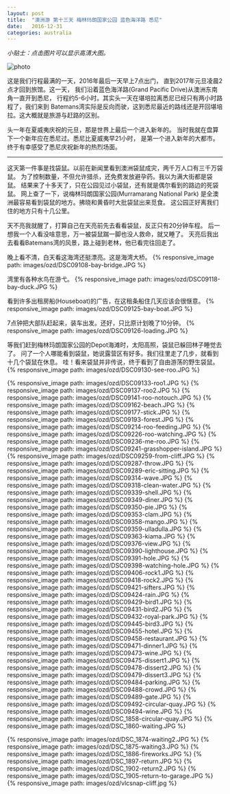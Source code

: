 ```yaml
---
layout: post
title:  "澳洲游 第十三天 梅林玛朗国家公园 蓝色海洋路 悉尼"
date:   2016-12-31
categories: australia
---
```


*小贴士：点击图片可以显示高清大图。*
 
![photo]({{site.url}}/images/ozd/DSC_1863-cover.JPG)

这是我们行程最满的一天，2016年最后一天早上7点出门，
直到2017年元旦凌晨2点才回到旅馆。这一天，
我们沿着蓝色海洋路(Grand Pacific Drive)从澳洲东南角一直开到悉尼，
行程约5-6小时。其实头一天在堪培拉离悉尼已经只有两小时路程了，我们来到
Batemans湾实际是反向而驶，这到悉尼最近的路线还是开回堪培拉。这大概就是旅游与赶路的区别。

头一年在夏威夷庆祝的元旦，那是世界上最后一个进入新年的。
当时我就在盘算下一个新年应在悉尼过。悉尼比夏威夷早21小时，
是第一个进入新年的大都市。终于有幸感受了悉尼庆祝新年的热烈场面。

----------------------- 

这天第一件事是找袋鼠。以前在新闻里看到澳洲袋鼠成灾，两千万人口有三千万袋鼠。
为了控制数量，不但允许猎杀，还免费发放避孕药。我以为满大街都是袋鼠。
结果来了十多天了，只在公园见过小袋鼠，还有就是偶尔看到的路边的死袋鼠。
网上查了一下，说梅林玛朗国家公园(Murramarang National Park)
是全澳洲最容易看到袋鼠的地方。拂晓和黄昏时大批袋鼠出来觅食。
这公园正好离我们住的地方只有十几公里。

天不亮我就醒了，打算自己在天亮前先去看看袋鼠，反正只有20分钟车程。
后一想我一个人看没啥意思，万一被袋鼠踹一脚也没人救命，就又睡了。
天亮后我出去看看Batemans湾的风景，路上碰到老林，他已看完往回走了。

晚上看不清，白天看这海湾还挺漂亮。这是海湾大桥。
{% responsive_image path: images/ozd/DSC09108-bay-bridge.JPG %}

湾里有各种水鸟在游弋。
{% responsive_image path: images/ozd/DSC09118-bay-duck.JPG %}

看到许多出租房船(Houseboat)的广告，在这租条船住几天应该会很惬意。
{% responsive_image path: images/ozd/DSC09125-bay-boat.JPG %}

7点钟把大部队赶起来，装车出发。还好，只比原计划晚了10分钟。
{% responsive_image path: images/ozd/DSC09126-loading.JPG %}

等我们赶到梅林玛朗国家公园的Depot海滩时，太阳高照，袋鼠已躲回林子睡觉去了。
问了一个人哪能看到袋鼠，她说露营区有好多。我们往里走了几步，就看到十几个袋鼠在休息。
哇！看来袋鼠并非传说，终于看到了自由游荡的野生袋鼠。
{% responsive_image path: images/ozd/DSC09130-see-roo.JPG %}


{% responsive_image path: images/ozd/DSC09133-roo1.JPG %}
{% responsive_image path: images/ozd/DSC09137-roo2.JPG %}
{% responsive_image path: images/ozd/DSC09141-roo-notouch.JPG %}
{% responsive_image path: images/ozd/DSC09162-beach.JPG %}
{% responsive_image path: images/ozd/DSC09177-stick.JPG %}
{% responsive_image path: images/ozd/DSC09193-forest.JPG %}
{% responsive_image path: images/ozd/DSC09214-roo-feeding.JPG %}
{% responsive_image path: images/ozd/DSC09226-roo-watching.JPG %}
{% responsive_image path: images/ozd/DSC09236-me-roo.JPG %}
{% responsive_image path: images/ozd/DSC09241-grasshopper-island.JPG %}
{% responsive_image path: images/ozd/DSC09259-from-cliff.JPG %}
{% responsive_image path: images/ozd/DSC09287-throw.JPG %}
{% responsive_image path: images/ozd/DSC09289-eric-sitting.JPG %}
{% responsive_image path: images/ozd/DSC09314-wave.JPG %}
{% responsive_image path: images/ozd/DSC09318-clean-water.JPG %}
{% responsive_image path: images/ozd/DSC09339-shell.JPG %}
{% responsive_image path: images/ozd/DSC09349-diner.JPG %}
{% responsive_image path: images/ozd/DSC09350-pie.JPG %}
{% responsive_image path: images/ozd/DSC09353-clam.JPG %}
{% responsive_image path: images/ozd/DSC09358-mango.JPG %}
{% responsive_image path: images/ozd/DSC09359-ulladulla.JPG %}
{% responsive_image path: images/ozd/DSC09363-kiama.JPG %}
{% responsive_image path: images/ozd/DSC09376-view.JPG %}
{% responsive_image path: images/ozd/DSC09390-lighthouse.JPG %}
{% responsive_image path: images/ozd/DSC09391-hole.JPG %}
{% responsive_image path: images/ozd/DSC09398-watching-hole.JPG %}
{% responsive_image path: images/ozd/DSC09406-rock1.JPG %}
{% responsive_image path: images/ozd/DSC09418-rock2.JPG %}
{% responsive_image path: images/ozd/DSC09421-sifters.JPG %}
{% responsive_image path: images/ozd/DSC09424-rain.JPG %}
{% responsive_image path: images/ozd/DSC09429-bird1.JPG %}
{% responsive_image path: images/ozd/DSC09431-bird2.JPG %}
{% responsive_image path: images/ozd/DSC09432-royal-park.JPG %}
{% responsive_image path: images/ozd/DSC09445-bird3.JPG %}
{% responsive_image path: images/ozd/DSC09455-hotel.JPG %}
{% responsive_image path: images/ozd/DSC09458-restaurant.JPG %}
{% responsive_image path: images/ozd/DSC09471-dinner1.JPG %}
{% responsive_image path: images/ozd/DSC09473-wine.JPG %}
{% responsive_image path: images/ozd/DSC09475-dissert1.JPG %}
{% responsive_image path: images/ozd/DSC09478-dissert2.JPG %}
{% responsive_image path: images/ozd/DSC09479-dissert3.JPG %}
{% responsive_image path: images/ozd/DSC09484-parking.JPG %}
{% responsive_image path: images/ozd/DSC09488-crowd.JPG %}
{% responsive_image path: images/ozd/DSC09489-gate.JPG %}
{% responsive_image path: images/ozd/DSC09492-circular-quay.JPG %}
{% responsive_image path: images/ozd/DSC09494-wine.JPG %}
{% responsive_image path: images/ozd/DSC_1858-circular-quay.JPG %}
{% responsive_image path: images/ozd/DSC_1860-waiting.JPG %}

{% responsive_image path: images/ozd/DSC_1874-waiting2.JPG %}
{% responsive_image path: images/ozd/DSC_1875-waiting3.JPG %}
{% responsive_image path: images/ozd/DSC_1886-fireworks.JPG %}
{% responsive_image path: images/ozd/DSC_1897-return.JPG %}
{% responsive_image path: images/ozd/DSC_1902-return2.JPG %}
{% responsive_image path: images/ozd/DSC_1905-return-to-garage.JPG %}
{% responsive_image path: images/ozd/vlcsnap-cliff.jpg %}
